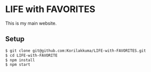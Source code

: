 LIFE with FAVORITES
=========

This is my main website.

## Setup

```bash
$ git clone git@github.com:Korilakkuma/LIFE-with-FAVORITES.git
$ cd LIFE-with-FAVORITE
$ npm install
$ npm start
```
